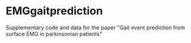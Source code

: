 # EMGgaitprediction
Supplementary code and data for the paper "Gait event prediction from surface EMG in parkinsonian patients"
